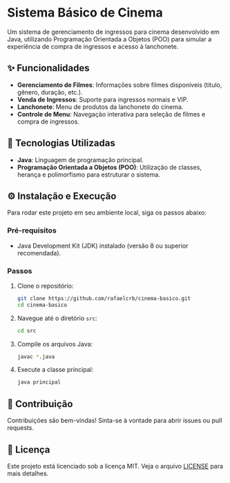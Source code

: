 # Sistema Básico de Cinema

Um sistema de gerenciamento de ingressos para cinema desenvolvido em Java, utilizando Programação Orientada a Objetos (POO) para simular a experiência de compra de ingressos e acesso à lanchonete.

## ✨ Funcionalidades

*   **Gerenciamento de Filmes**: Informações sobre filmes disponíveis (título, gênero, duração, etc.).
*   **Venda de Ingressos**: Suporte para ingressos normais e VIP.
*   **Lanchonete**: Menu de produtos da lanchonete do cinema.
*   **Controle de Menu**: Navegação interativa para seleção de filmes e compra de ingressos.

## 🚀 Tecnologias Utilizadas

*   **Java**: Linguagem de programação principal.
*   **Programação Orientada a Objetos (POO)**: Utilização de classes, herança e polimorfismo para estruturar o sistema.

## ⚙️ Instalação e Execução

Para rodar este projeto em seu ambiente local, siga os passos abaixo:

### Pré-requisitos

*   Java Development Kit (JDK) instalado (versão 8 ou superior recomendada).

### Passos

1.  Clone o repositório:
    ```bash
    git clone https://github.com/rafaelcrb/cinema-basico.git
    cd cinema-basico
    ```
2.  Navegue até o diretório `src`:
    ```bash
    cd src
    ```
3.  Compile os arquivos Java:
    ```bash
    javac *.java
    ```
4.  Execute a classe principal:
    ```bash
    java principal
    ```

## 🤝 Contribuição

Contribuições são bem-vindas! Sinta-se à vontade para abrir issues ou pull requests.

## 📄 Licença

Este projeto está licenciado sob a licença MIT. Veja o arquivo [LICENSE](LICENSE) para mais detalhes.


